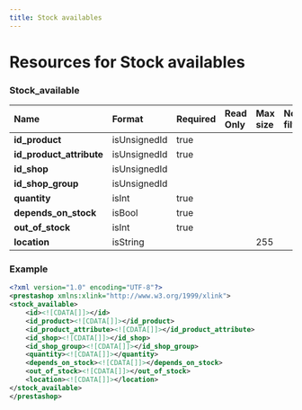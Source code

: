 ```yaml
---
title: Stock availables
---
```


# Resources for Stock availables

### Stock_available

|           Name           |    Format    | Required | Read Only | Max size | Not filterable | Description |
| :----------------------- | :----------- | :------- | :-------- | :------- | :------------- | :---------- |
| **id_product**           | isUnsignedId | true     |           |          |                |             |
| **id_product_attribute** | isUnsignedId | true     |           |          |                |             |
| **id_shop**              | isUnsignedId |          |           |          |                |             |
| **id_shop_group**        | isUnsignedId |          |           |          |                |             |
| **quantity**             | isInt        | true     |           |          |                |             |
| **depends_on_stock**     | isBool       | true     |           |          |                |             |
| **out_of_stock**         | isInt        | true     |           |          |                |             |
| **location**             | isString     |          |           | 255      |                |             |


### Example

```xml
<?xml version="1.0" encoding="UTF-8"?>
<prestashop xmlns:xlink="http://www.w3.org/1999/xlink">
<stock_available>
	<id><![CDATA[]]></id>
	<id_product><![CDATA[]]></id_product>
	<id_product_attribute><![CDATA[]]></id_product_attribute>
	<id_shop><![CDATA[]]></id_shop>
	<id_shop_group><![CDATA[]]></id_shop_group>
	<quantity><![CDATA[]]></quantity>
	<depends_on_stock><![CDATA[]]></depends_on_stock>
	<out_of_stock><![CDATA[]]></out_of_stock>
	<location><![CDATA[]]></location>
</stock_available>
</prestashop>
```

